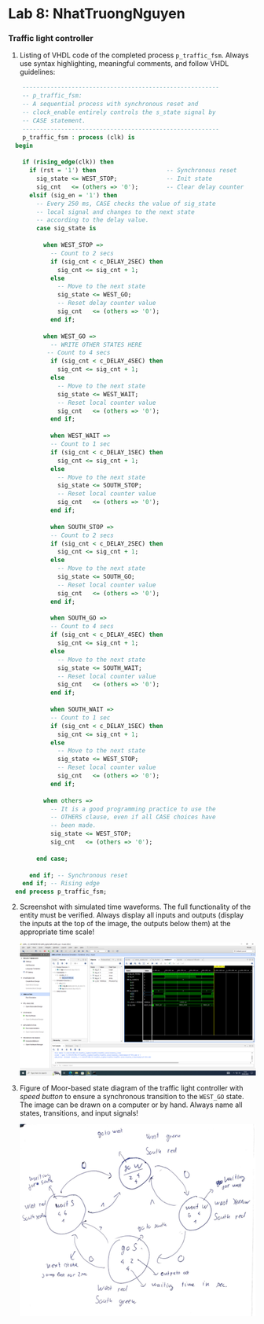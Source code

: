# Lab 8: NhatTruongNguyen

### Traffic light controller

1. Listing of VHDL code of the completed process `p_traffic_fsm`. Always use syntax highlighting, meaningful comments, and follow VHDL guidelines:

```vhdl
    --------------------------------------------------------
    -- p_traffic_fsm:
    -- A sequential process with synchronous reset and
    -- clock_enable entirely controls the s_state signal by
    -- CASE statement.
    --------------------------------------------------------
    p_traffic_fsm : process (clk) is
  begin

    if (rising_edge(clk)) then
      if (rst = '1') then                    -- Synchronous reset
        sig_state <= WEST_STOP;              -- Init state
        sig_cnt   <= (others => '0');        -- Clear delay counter
      elsif (sig_en = '1') then
        -- Every 250 ms, CASE checks the value of sig_state
        -- local signal and changes to the next state 
        -- according to the delay value.
        case sig_state is

          when WEST_STOP =>
            -- Count to 2 secs
            if (sig_cnt < c_DELAY_2SEC) then
              sig_cnt <= sig_cnt + 1;
            else
              -- Move to the next state
              sig_state <= WEST_GO;
              -- Reset delay counter value
              sig_cnt   <= (others => '0');
            end if;

          when WEST_GO =>
            -- WRITE OTHER STATES HERE
           -- Count to 4 secs
            if (sig_cnt < c_DELAY_4SEC) then
              sig_cnt <= sig_cnt + 1;
            else
              -- Move to the next state
              sig_state <= WEST_WAIT;
              -- Reset local counter value
              sig_cnt   <= (others => '0');
            end if;

            when WEST_WAIT =>
            -- Count to 1 sec
            if (sig_cnt < c_DELAY_1SEC) then
              sig_cnt <= sig_cnt + 1;
            else
              -- Move to the next state
              sig_state <= SOUTH_STOP;
              -- Reset local counter value
              sig_cnt   <= (others => '0');
            end if;

            when SOUTH_STOP =>
            -- Count to 2 secs
            if (sig_cnt < c_DELAY_2SEC) then
              sig_cnt <= sig_cnt + 1;
            else
              -- Move to the next state
              sig_state <= SOUTH_GO;
              -- Reset local counter value
              sig_cnt   <= (others => '0');
            end if;

            when SOUTH_GO =>
            -- Count to 4 secs
            if (sig_cnt < c_DELAY_4SEC) then
              sig_cnt <= sig_cnt + 1;
            else
              -- Move to the next state
              sig_state <= SOUTH_WAIT;
              -- Reset local counter value
              sig_cnt   <= (others => '0');
            end if;

            when SOUTH_WAIT =>
            -- Count to 1 sec
            if (sig_cnt < c_DELAY_1SEC) then
              sig_cnt <= sig_cnt + 1;
            else
              -- Move to the next state
              sig_state <= WEST_STOP;
              -- Reset local counter value
              sig_cnt   <= (others => '0');
            end if;

          when others =>
            -- It is a good programming practice to use the
            -- OTHERS clause, even if all CASE choices have
            -- been made.
            sig_state <= WEST_STOP;
            sig_cnt   <= (others => '0');

        end case;

      end if; -- Synchronous reset
    end if; -- Rising edge
  end process p_traffic_fsm;

```

2. Screenshot with simulated time waveforms. The full functionality of the entity must be verified. Always display all inputs and outputs (display the inputs at the top of the image, the outputs below them) at the appropriate time scale!

   ![your figure](https://github.com/Truong16720/DE1/blob/main/08-traffic_lights/Images/Untitled.png)

3. Figure of Moor-based state diagram of the traffic light controller with *speed button* to ensure a synchronous transition to the `WEST_GO` state. The image can be drawn on a computer or by hand. Always name all states, transitions, and input signals!

   ![your figure](https://github.com/Truong16720/DE1/blob/main/08-traffic_lights/Images/Sn%C3%ADmek%20obrazovky%202023-04-04%20v%C2%A018.25.13.png )
